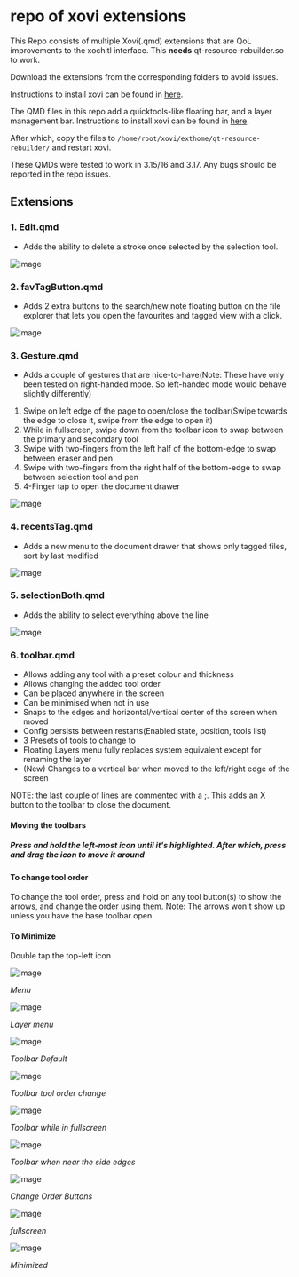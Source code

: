 # repo of xovi extensions

This Repo consists of multiple Xovi(.qmd) extensions that are QoL improvements to the xochitl interface. This **needs** qt-resource-rebuilder.so to work.

Download the extensions from the corresponding folders to avoid issues. 

Instructions to install xovi can be found in [here](https://github.com/asivery/rmpp-xovi-extensions/blob/master/INSTALL.MD). 

The QMD files in this repo add a quicktools-like floating bar, and a layer management bar. Instructions to install xovi can be found in [here](https://github.com/asivery/rmpp-xovi-extensions/blob/master/INSTALL.MD). 

After which, copy the files to `/home/root/xovi/exthome/qt-resource-rebuilder/` and restart xovi. 

These QMDs were tested to work in 3.15/16 and 3.17. Any bugs should be reported in the repo issues. 


## Extensions

### 1. Edit.qmd
- Adds the ability to delete a stroke once selected by the selection tool.
  
![image](images/DelStroke.png)

### 2. favTagButton.qmd
- Adds 2 extra buttons to the search/new note floating button on the file explorer that lets you
open the favourites and tagged view with a click.

![image](images/favTagButton.png)

### 3. Gesture.qmd
- Adds a couple of gestures that are nice-to-have(Note: These have only been tested on right-handed mode. So left-handed mode would behave slightly differently)
1. Swipe on left edge of the page to open/close the toolbar(Swipe towards the edge to close it, swipe from the edge to open it)
2. While in fullscreen, swipe down from the toolbar icon to swap between the primary and secondary tool
3. Swipe with two-fingers from the left half of the bottom-edge to swap between eraser and pen
4. Swipe with two-fingers from the right half of the bottom-edge to swap between selection tool and pen
5. 4-Finger tap to open the document drawer

![image](images/Gestures.png)

### 4. recentsTag.qmd
- Adds a new menu to the document drawer that shows only tagged files, sort by last modified

![image](images/RecentsTag.png)

### 5. selectionBoth.qmd
- Adds the ability to select everything above the line

![image](images/selBoth.png)

### 6. toolbar.qmd
- Allows adding any tool with a preset colour and thickness
- Allows changing the added tool order
- Can be placed anywhere in the screen
- Can be minimised when not in use
- Snaps to the edges and horizontal/vertical center of the screen when moved
- Config persists between restarts(Enabled state, position, tools list)
- 3 Presets of tools to change to
- Floating Layers menu fully replaces system equivalent except for renaming the layer
- (New) Changes to a vertical bar when moved to the left/right edge of the screen

NOTE: the last couple of lines are commented with a ;. This adds an X button to the toolbar to close the document.

#### Moving the toolbars
##### Press and hold the left-most icon until it's highlighted. After which, press and drag the icon to move it around

#### To change tool order
To change the tool order, press and hold on any tool button(s) to show the arrows, and change the order using them.
Note: The arrows won't show up unless you have the base toolbar open.

#### To Minimize
Double tap the top-left icon


![image](images/menu.png)

*Menu*

![image](images/layer.png)

*Layer menu*

![image](images/toolbarHor.png)

*Toolbar Default*

![image](images/toolbarHorMove.png)

*Toolbar tool order change*

![image](images/toolbarHorFS.png)

*Toolbar while in fullscreen*

![image](images/toolbarVer.png)

*Toolbar when near the side edges*

![image](images/toolbarVerMove.png)

*Change Order Buttons*

![image](images/toolbarVerFS.png)

*fullscreen*

![image](images/min.png)

*Minimized*
